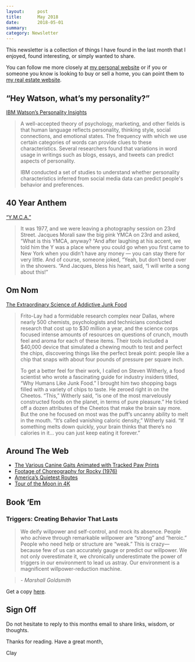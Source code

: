 ```yaml
---
layout:     post
title:      May 2018
date:       2018-05-01
summary:    
category: Newsletter
---
```


This newsletter is a collection of things I have found in the last month that I enjoyed, found interesting, or simply wanted to share.

You can follow me more closely at [my personal website](http://claycarson.net "Personal Website") or if you or someone you know is looking to buy or sell a home, you can point them to [my real estate website](http://claycarson.com "Business Website ").

## “Hey Watson, what’s my personality?”

[IBM Watson’s Personality Insights](https://personality-insights-demo.ng.bluemix.net "IBM Watson’s Personality Insights")

> A well-accepted theory of psychology, marketing, and other fields is that human language reflects personality, thinking style, social connections, and emotional states. The frequency with which we use certain categories of words can provide clues to these characteristics. Several researchers found that variations in word usage in writings such as blogs, essays, and tweets can predict aspects of personality.
> 
> IBM conducted a set of studies to understand whether personality characteristics inferred from social media data can predict people's behavior and preferences.

## 40 Year Anthem

[“Y.M.C.A.”](https://www.spin.com/2008/05/ymca-oral-history/ "“Y.M.C.A.” (An Oral History)")

> It was 1977, and we were leaving a photography session on 23rd Street. Jacques Morali saw the big pink YMCA on 23rd and asked, “What is this YMCA, anyway? “And after laughing at his accent, we told him the Y was a place where you could go when you first came to New York when you didn’t have any money — you can stay there for very little. And of course, someone joked, “Yeah, but don’t bend over in the showers. “And Jacques, bless his heart, said, “I will write a song about this!”

## Om Nom

[The Extraordinary Science of Addictive Junk Food](https://www.nytimes.com/2013/02/24/magazine/the-extraordinary-science-of-junk-food.html "The Extraordinary Science of Addictive Junk Food")

> Frito-Lay had a formidable research complex near Dallas, where nearly 500 chemists, psychologists and technicians conducted research that cost up to $30 million a year, and the science corps focused intense amounts of resources on questions of crunch, mouth feel and aroma for each of these items. Their tools included a $40,000 device that simulated a chewing mouth to test and perfect the chips, discovering things like the perfect break point: people like a chip that snaps with about four pounds of pressure per square inch.
> 
> To get a better feel for their work, I called on Steven Witherly, a food scientist who wrote a fascinating guide for industry insiders titled, “Why Humans Like Junk Food.” I brought him two shopping bags filled with a variety of chips to taste. He zeroed right in on the Cheetos. “This,” Witherly said, “is one of the most marvelously constructed foods on the planet, in terms of pure pleasure.” He ticked off a dozen attributes of the Cheetos that make the brain say more. But the one he focused on most was the puff’s uncanny ability to melt in the mouth. “It’s called vanishing caloric density,” Witherly said. “If something melts down quickly, your brain thinks that there’s no calories in it… you can just keep eating it forever.”

## Around The Web

- [The Various Canine Gaits Animated with Tracked Paw Prints](http://i.imgur.com/bHgZ0Wj.gif "The Various Canine Gaits Animated with Tracked Paw Prints")
- [Footage of Choreography for Rocky (1976)](https://mobile.twitter.com/MeredithFrost/status/982484615972737025 "Footage of Choreography for Rocky (1976)")
- [America’s Quietest Routes](https://www.geotab.com/americas-quietest-routes/ "America’s Quietest Routes")
- [Tour of the Moon in 4K](https://youtu.be/nr5Pj6GQL2o "Tour of the Moon in 4K")

## Book ‘Em

### Triggers: Creating Behavior That Lasts

> We deify willpower and self-control, and mock its absence. People who achieve through remarkable willpower are “strong” and “heroic.” People who need help or structure are “weak.” This is crazy—because few of us can accurately gauge or predict our willpower. We not only overestimate it, we chronically underestimate the power of triggers in our environment to lead us astray. Our environment is a magnificent willpower-reduction machine.

> *- Marshall Goldsmith*

Get a copy [here](https://www.amazon.com/Triggers-Creating-Behavior-Lasts-Becoming-Person/dp/0804141231 "Triggers: Creating Behavior That Lasts").

## Sign Off

Do not hesitate to reply to this months email to share links, wisdom, or thoughts.

Thanks for reading. Have a great month,

Clay